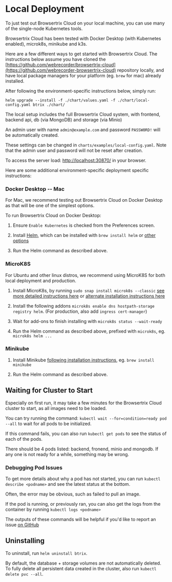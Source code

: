# Local Deployment

To just test out Browsertrix Cloud on your local machine, you can use many of the single-node Kubernetes tools.

Browsertrix Cloud has been tested with Docker Desktop (with Kubernetes enabled), microk8s, minikube and k3s.

Here are a few different ways to get started with Browsertrix Cloud. The instructions below assume you have cloned
the [https://github.com/webrecorder/browsertrix-cloud](https://github.com/webrecorder-browsertrix-cloud) repository locally,
and have local package managers for your platform (eg. `brew` for mac) already installed.

After following the environment-specific instructions below, simply run: 

`helm upgrade --install -f ./chart/values.yaml -f ./chart/local-config.yaml btrix ./chart/`

The local setup includes the full Browsertrix Cloud system, with frontend, backend api, db (via MongoDB) and storage (via Minio)

An admin user with name `admin@example.com` and password `PASSW0RD!` will be automatically created.

These settings can be changed in `charts/examples/local-config.yaml`. Note that the admin user and password will not be reset after creation.

To access the server load: [http://localhost:30870/](http://localhost:30870/) in your browser.

Here are some additional environment-specific deployment specific instructions:

### Docker Desktop -- Mac

For Mac, we recommend testing out Browsertrix Cloud on Docker Desktop as that will be one of the simplest options.

To run Browsertrix Cloud on Docker Desktop:

1. Ensure `Enable Kubernetes` is checked from the Preferences screen.

2. Install [Helm](https://helm.sh/), which can be installed with `brew install helm` or [other options](https://helm.sh/docs/intro/install/)

3. Run the Helm command as described above.

### MicroK8S

For Ubuntu and other linux distros, we recommend using MicroK8S for both local deployment and production.

1. Install MicroK8s, by running `sudo snap install microk8s --classic` [see more detailed instructions here](https://microk8s.io/docs/getting-started) or [alternate installation instructions here](https://microk8s.io/docs/install-alternatives)

2. Install the following addons `microk8s enable dns hostpath-storage registry helm`. (For production, also add `ingress cert-manager`)

3. Wait for add-ons to finish installing with `microk8s status --wait-ready`

4. Run the Helm command as described above, prefixed with `microk8s`, eg. `microk8s helm ...`

### Minikube

1. Install Minikube [following installation instructions](https://minikube.sigs.k8s.io/docs/start/), eg. `brew install minikube`

2. Run the Helm command as described above.


## Waiting for Cluster to Start

Especially on first run, it may take a few minutes for the Browsertrix Cloud cluster to start, as all images need to be loaded.

You can try running the command: `kubectl wait --for=condition=ready pod --all` to wait for all pods to be initialized.

If this command fails, you can also run `kubectl get pods` to see the status of each of the pods.

There should be 4 pods listed: backend, fronend, minio and mongodb. If any one is not ready for a while, something may be wrong.

### Debugging Pod Issues

To get more details about why a pod has not started, you can run `kubectl describe <podname>` and see the latest status at the bottom.

Often, the error may be obvious, such as failed to pull an image.

If the pod is running, or previously ran, you can also get the logs from the container by running `kubectl logs <podname>`

The outputs of these commands will be helpful if you'd like to report an issue [on GitHub](https://github.com/webrecorder/browsertrix-cloud/issues)


## Uninstalling

To uninstall, run `helm uninstall btrix`.

By default, the database + storage volumes are not automatically deleted. To fully delete all persistent data created in the cluster, also run `kubectl delete pvc --all`.

